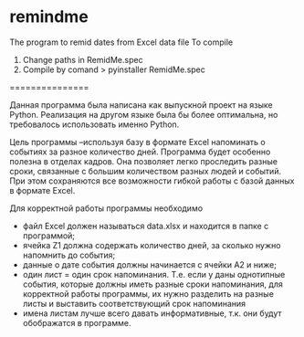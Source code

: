 # remindme
The program to remid dates from Excel data file
To compile
1. Change paths in RemidMe.spec
2. Compile by comand > pyinstaller RemidMe.spec

===============

Данная программа была написана как выпускной проект на языке Python. Реализация на другом языке была бы более оптимальна, но требовалось использовать именно Python.

Цель программы –используя базу в формате Excel напоминать о событиях за разное количество дней.
Программа будет особенно полезна в отделах кадров. Она позволяет легко проследить разные сроки, связанные с большим количеством разных людей и событий. При этом сохраняются все возможности гибкой работы с базой данных в формате Excel.

Для корректной работы программы необходимо
- файл Excel должен называться data.xlsx и находится в папке с программой;
- ячейка Z1 должна содержать количество дней, за сколько нужно напомнить до события;
- данные о дате события должны начинается с ячейки A2 и ниже;
- один лист = один срок напоминания. Т.е. если у даны однотипные события, которые должны иметь разные сроки напоминания, для корректной работы программы, их нужно разделить на разные листы и выставить соответствующий срок напоминания
- имена листам лучше всего давать информативные, т.к. они будут обображатся в программе.

